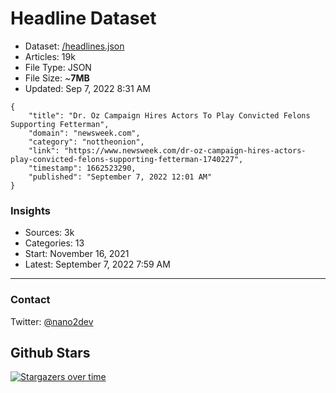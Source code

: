 # Headline Dataset

- Dataset: [/headlines.json](https://raw.githubusercontent.com/fwd/news/master/headlines.json) 
- Articles: 19k
- File Type: JSON
- File Size: ~**7MB**
- Updated: Sep 7, 2022 8:31 AM

```
{
    "title": "Dr. Oz Campaign Hires Actors To Play Convicted Felons Supporting Fetterman",
    "domain": "newsweek.com",
    "category": "nottheonion",
    "link": "https://www.newsweek.com/dr-oz-campaign-hires-actors-play-convicted-felons-supporting-fetterman-1740227",
    "timestamp": 1662523290,
    "published": "September 7, 2022 12:01 AM"
}
```

### Insights

- Sources: 3k
- Categories: 13
- Start: November 16, 2021
- Latest: September 7, 2022 7:59 AM

---

### Contact 

Twitter: [@nano2dev](https://twitter.com/nano2dev)

## Github Stars

[![Stargazers over time](https://starchart.cc/fwd/news.svg)](https://starchart.cc/fwd/news)
